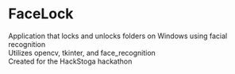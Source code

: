 # FaceLock
Application that locks and unlocks folders on Windows using facial recognition <br/>
Utilizes opencv, tkinter, and face_recognition <br/>
Created for the HackStoga hackathon
